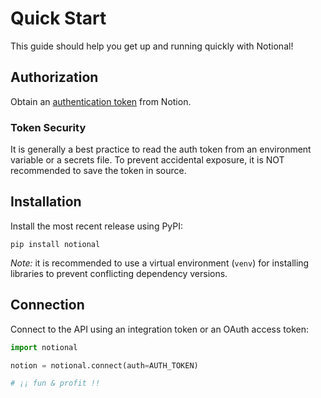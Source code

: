 # Quick Start #

This guide should help you get up and running quickly with Notional!

## Authorization ##

Obtain an [authentication token](https://developers.notion.com/docs/authorization) from
Notion.

### Token Security ###

It is generally a best practice to read the auth token from an environment variable or
a secrets file.  To prevent accidental exposure, it is NOT recommended to save the token
in source.

## Installation ##

Install the most recent release using PyPI:

```shell
pip install notional
```

*Note:* it is recommended to use a virtual environment (`venv`) for installing libraries
to prevent conflicting dependency versions.

## Connection ##

Connect to the API using an integration token or an OAuth access token:

```python
import notional

notion = notional.connect(auth=AUTH_TOKEN)

# ¡¡ fun & profit !!
```
